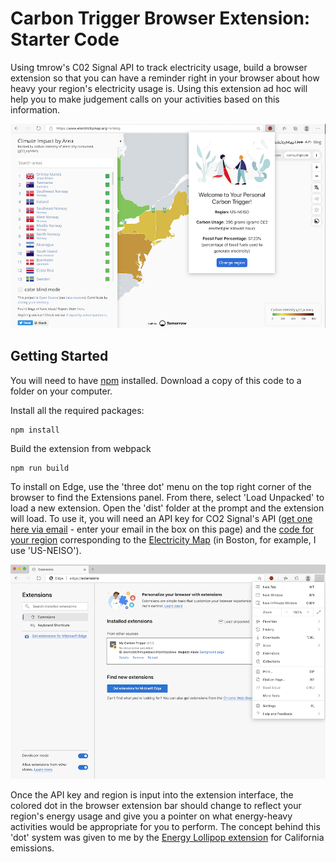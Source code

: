 # Carbon Trigger Browser Extension: Starter Code

Using tmrow's C02 Signal API to track electricity usage, build a browser extension so that you can have a reminder right in your browser about how heavy your region's electricity usage is. Using this extension ad hoc will help you to make judgement calls on your activities based on this information.

![extension screenshot](https://github.com/abpanic/WebDev101/blob/main/5-browser-extension/extension-screenshot.png)

## Getting Started

You will need to have [npm](https://npmjs.com) installed. Download a copy of this code to a folder on your computer.

Install all the required packages:

```
npm install
```

Build the extension from webpack

```
npm run build
```

To install on Edge, use the 'three dot' menu on the top right corner of the browser to find the Extensions panel. From there, select 'Load Unpacked' to load a new extension. Open the 'dist' folder at the prompt and the extension will load. To use it, you will need an API key for CO2 Signal's API ([get one here via email](https://www.co2signal.com/) - enter your email in the box on this page) and the [code for your region](http://api.electricitymap.org/v3/zones) corresponding to the [Electricity Map](https://www.electricitymap.org/map) (in Boston, for example, I use 'US-NEISO').

![installing](https://github.com/abpanic/WebDev101/blob/main/5-browser-extension/1-about-browsers/images/install-on-edge.png)

Once the API key and region is input into the extension interface, the colored dot in the browser extension bar should change to reflect your region's energy usage and give you a pointer on what energy-heavy activities would be appropriate for you to perform. The concept behind this 'dot' system was given to me by the [Energy Lollipop extension](https://energylollipop.com/) for California emissions.

